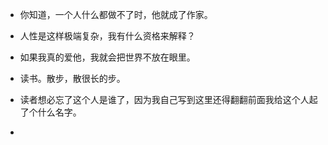 > 

- 你知道，一个人什么都做不了时，他就成了作家。

- 人性是这样极端复杂，我有什么资格来解释？

- 如果我真的爱他，我就会把世界不放在眼里。

- 读书。散步，散很长的步。

- 读者想必忘了这个人是谁了，因为我自己写到这里还得翻翻前面我给这个人起了个什么名字。

- 

      